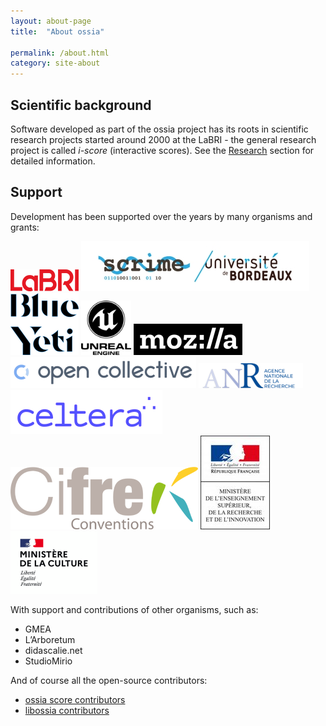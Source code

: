 ```yaml
---
layout: about-page
title:  "About ossia"

permalink: /about.html
category: site-about
---
```


## Scientific background

Software developed as part of the ossia project has its roots in scientific research projects started around 2000 at the LaBRI - the general research project is called <i>i-score</i> (interactive scores). See the [Research](Research) section for detailed information.
<!-- <img class="post-image" src="https://raw.githubusercontent.com/OSSIA/score/master/docs/score.png"/> -->


## Support
Development has been supported over the years by many organisms and grants:
<div class="logo-grid" style="justify-content: center;">
<a href="https://www.labri.fr/"><img src="/assets/logo/LABRI_BIG.png"/></a>
<a href="https://scrime.u-bordeaux.fr/"><img src="/assets/logo/logo-SCRIME-2018-Light.jpg"/></a>
<a href="https://www.blueyeti.fr/"><img src="/assets/logo/blueyeti.png"/></a>
<a href="https://www.unrealengine.com/"><img src="/assets/logo/unreal_engine.png" width="80" height="auto"/></a>
<a href="https://www.mozilla.org/" ><img src="/assets/logo/mozilla-logo.png"/></a>
<a href="https://opencollective.com/"><img src="/assets/logo/opencollectivelogo.png" /></a>
<a href="https://anr.fr/" ><img src="/assets/logo/anr-logo.png"/></a>
<a href="https://celtera.dev"><img src="/assets/logo/celtera.png"/></a>
<a href="https://www.anrt.asso.fr/fr/cifre-7843"><img src="/assets/logo/logo-cifre-s.png"/></a>
<a href="https://www.enseignementsup-recherche.gouv.fr/"><img src="/assets/logo/ministere-sup.jpg"/></a>
<a href="https://www.education.gouv.fr/"><img src="/assets/logo/logo-ministere-de-la-culture.png"/></a>
</div>

With support and contributions of other organisms, such as:
* GMEA
* L’Arboretum
* didascalie.net
* StudioMirio 

And of course all the open-source contributors:

* [ossia score contributors](https://github.com/ossia/score/graphs/contributors)
* [libossia contributors](https://github.com/ossia/libossia/graphs/contributors)
